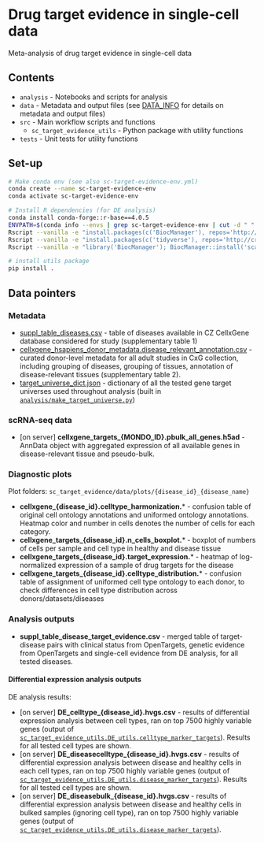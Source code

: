 # Drug target evidence in single-cell data
Meta-analysis of drug target evidence in single-cell data

## Contents

- `analysis` - Notebooks and scripts for analysis
- `data` - Metadata and output files (see [DATA_INFO](https://github.com/emdann/sc_target_evidence/blob/master/DATA_INFO.md) for details on metadata and output files)
- `src` - Main workflow scripts and functions
    - `sc_target_evidence_utils` - Python package with utility functions
- `tests` - Unit tests for utility functions

## Set-up

```bash
# Make conda env (see also sc-target-evidence-env.yml)
conda create --name sc-target-evidence-env
conda activate sc-target-evidence-env

# Install R dependencies (for DE analysis)
conda install conda-forge::r-base==4.0.5 
ENVPATH=$(conda info --envs | grep sc-target-evidence-env | cut -d " " -f 5) # get path to conda environment
Rscript --vanilla -e "install.packages(c('BiocManager'), repos='http://cran.us.r-project.org', lib='${ENVPATH}/lib/R/library'); library('BiocManager'); BiocManager::install('glmGamPoi', lib='${ENVPATH}/lib/R/library')"
Rscript --vanilla -e "install.packages(c('tidyverse'), repos='http://cran.us.r-project.org', lib='${ENVPATH}/lib/R/library')"
Rscript --vanilla -e "library('BiocManager'); BiocManager::install('scater', lib='${ENVPATH}/lib/R/library')"

# install utils package
pip install .
```

## Data pointers

### Metadata

- [suppl_table_diseases.csv](data/suppl_table_diseases.csv) - table of diseases available in CZ CellxGene database considered for study (supplementary table 1)
- [cellxgene_hsapiens_donor_metadata.disease_relevant_annotation.csv](data/cellxgene_hsapiens_donor_metadata.disease_relevant_annotation.csv) - curated donor-level metadata for all adult studies in CxG collection, including grouping of diseases, grouping of tissues, annotation of disease-relevant tissues (supplementary table 2).
- [target_universe_dict.json](data/target_universe_dict.json) - dictionary of all the tested gene target universes used throughout analysis (built in [`analysis/make_target_universe.py`](https://github.com/emdann/sc_target_evidence/blob/master/analysis/make_target_universe.py))

### scRNA-seq data

- [on server] **cellxgene_targets_{MONDO_ID}.pbulk_all_genes.h5ad** - AnnData object with aggregated expression of all available genes in disease-relevant tissue and pseudo-bulk.

### Diagnostic plots

Plot folders: `sc_target_evidence/data/plots/{disease_id}_{disease_name}`

- **cellxgene_{disease_id}.celltype_harmonization.*** - confusion table of original cell ontology annotations and uniformed ontology annotations. Heatmap color and number in cells denotes the number of cells for each category.
- **cellxgene_targets_{disease_id}.n_cells_boxplot.*** - boxplot of numbers of cells per sample and cell type in healthy and disease tissue
- **cellxgene_targets_{disease_id}.target_expression.*** - heatmap of log-normalized expression of a sample of drug targets for the disease
- **cellxgene_targets_{disease_id}.celltype_distribution.*** - confusion table of assignment of uniformed cell type ontology to each donor, to check differences in cell type distribution across donors/datasets/diseases

### Analysis outputs

- **suppl_table_disease_target_evidence.csv** - merged table of target-disease pairs with clinical status from OpenTargets, genetic evidence from OpenTargets and single-cell evidence from DE analysis, for all tested diseases. 


#### Differential expression analysis outputs

DE analysis results: 
- [on server] **DE_celltype_{disease_id}.hvgs.csv** - results of differential expression analysis between cell types, ran on top 7500 highly variable genes (output of [`sc_target_evidence_utils.DE_utils.celltype_marker_targets`](https://github.com/emdann/sc_target_evidence/blob/9e9658d9443f6f1ca642f008ffc18e847982c476/src/sc_target_evidence_utils/DE_utils.py#L155)). Results for all tested cell types are shown. 
- [on server] **DE_diseasecelltype_{disease_id}.hvgs.csv** - results of differential expression analysis between disease and healthy cells in each cell types, ran on top 7500 highly variable genes (output of [`sc_target_evidence_utils.DE_utils.disease_marker_targets`](https://github.com/emdann/sc_target_evidence/blob/9e9658d9443f6f1ca642f008ffc18e847982c476/src/sc_target_evidence_utils/DE_utils.py#L224)). Results for all tested cell types are shown. 
- [on server] **DE_diseasebulk_{disease_id}.hvgs.csv** - results of differential expression analysis between disease and healthy cells in bulked samples (ignoring cell type), ran on top 7500 highly variable genes (output of [`sc_target_evidence_utils.DE_utils.disease_marker_targets`](https://github.com/emdann/sc_target_evidence/blob/9e9658d9443f6f1ca642f008ffc18e847982c476/src/sc_target_evidence_utils/DE_utils.py#L224)).




